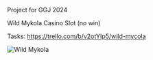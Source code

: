 Project for GGJ 2024

Wild Mykola Casino Slot (no win)

Tasks: https://trello.com/b/v2otYIp5/wild-mycola

![Wild Mykola](./.readme-assets/mykola.png)